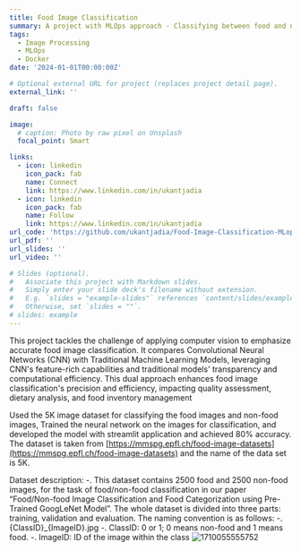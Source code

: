 ```yaml
---
title: Food Image Classification
summary: A project with MLOps approach - Classifying between food and non-food image 
tags:
  - Image Processing
  - MLOps
  - Docker
date: '2024-01-01T00:00:00Z'

# Optional external URL for project (replaces project detail page).
external_link: ''

draft: false

image:
  # caption: Photo by raw pixel on Unsplash
  focal_point: Smart

links:
  - icon: linkedin
    icon_pack: fab
    name: Connect
    link: https://www.linkedin.com/in/ukantjadia    
  - icon: linkedin
    icon_pack: fab
    name: Follow
    link: https://www.linkedin.com/in/ukantjadia
url_code: 'https://github.com/ukantjadia/Food-Image-Classification-MLops/'
url_pdf: ''
url_slides: ''
url_video: ''

# Slides (optional).
#   Associate this project with Markdown slides.
#   Simply enter your slide deck's filename without extension.
#   E.g. `slides = "example-slides"` references `content/slides/example-slides.md`.
#   Otherwise, set `slides = ""`.
# slides: example
---
```


This project tackles the challenge of applying computer vision to emphasize accurate food image classification. It compares Convolutional Neural Networks (CNN) with Traditional Machine Learning Models, leveraging CNN's feature-rich capabilities and traditional models' transparency and computational efficiency. This dual approach enhances food image classification's precision and efficiency, impacting quality assessment, dietary analysis, and food inventory management


Used the 5K image dataset for classifying the food images and non-food images, Trained the neural network on the images for classification, and developed the model with streamlit application and achieved 80% accuracy.
The dataset is taken from [https://mmspg.epfl.ch/food-image-datasets](https://mmspg.epfl.ch/food-image-datasets) and the name of the data set is 5K.

Dataset description:
-. This dataset contains 2500 food and 2500 non-food images, for the task of food/non-food classification in our paper “Food/Non-food Image Classification and Food Categorization using Pre-Trained GoogLeNet Model”. The whole dataset is divided into three parts: training, validation and evaluation. The naming convention is as follows:
-. {ClassID}_{ImageID}.jpg
-. ClassID: 0 or 1; 0 means non-food and 1 means food.
-. ImageID: ID of the image within the class
![1710055555752](image/index/1710055555752.png)